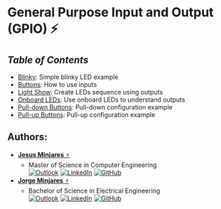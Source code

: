 # **General Purpose Input and Output (GPIO) :zap:**

## ***Table of Contents***
* [Blinky](https://github.com/jminjares4/MSP432-Example-Codes/tree/main/General%20Purpose%20Input%20and%20Output%20(GPIO)/Blinky): Simple blinky LED example 
* [Buttons](https://github.com/jminjares4/MSP432-Example-Codes/tree/main/General%20Purpose%20Input%20and%20Output%20(GPIO)/Buttons): How to use inputs 
* [Light Show](https://github.com/jminjares4/MSP432-Example-Codes/tree/main/General%20Purpose%20Input%20and%20Output%20(GPIO)/Light%20Show): Create LEDs sequence using outputs
* [Onboard LEDs](https://github.com/jminjares4/MSP432-Example-Codes/tree/main/General%20Purpose%20Input%20and%20Output%20(GPIO)/Onboard%20LEDs): Use onboard LEDs to understand outputs
* [Pull-down Buttons](https://github.com/jminjares4/MSP432-Example-Codes/tree/main/General%20Purpose%20Input%20and%20Output%20(GPIO)/Pull-down%20Buttons): Pull-down configuration example
* [Pull-up Buttons](https://github.com/jminjares4/MSP432-Example-Codes/tree/main/General%20Purpose%20Input%20and%20Output%20(GPIO)/Pull-up%20Buttons): Pull-up configuration example

## **Authors:**
* [**Jesus Minjares** :zap:](https://github.com/jminjares4)<br>
  * Master of Science in Computer Engineering<br>
[![Outlook](https://img.shields.io/badge/Microsoft_Outlook-0078D4?style=for-the-badge&logo=microsoft-outlook&logoColor=white&style=flat)](mailto:jminjares4@miners.utep.edu) 
[![LinkedIn](https://img.shields.io/badge/LinkedIn-0077B5?style=for-the-badge&logo=linkedin&logoColor=white&style=flat)](https://www.linkedin.com/in/jesus-minjares-157a21195/) [![GitHub](https://img.shields.io/badge/GitHub-100000?style=for-the-badge&logo=github&logoColor=white&style=flat)](https://github.com/jminjares4)
* [**Jorge Minjares** :zap:](https://github.com/JorgeMinjares)<br>
  * Bachelor of Science in Electrical Engineering<br>
[![Outlook](https://img.shields.io/badge/Microsoft_Outlook-0078D4?style=for-the-badge&logo=microsoft-outlook&logoColor=white&style=flat)](mailto:jminjares5@miners.utep.edu) 
[![LinkedIn](https://img.shields.io/badge/LinkedIn-0077B5?style=for-the-badge&logo=linkedin&logoColor=white&style=flat)](https://www.linkedin.com/in/jorge-minjares/) [![GitHub](https://img.shields.io/badge/GitHub-100000?style=for-the-badge&logo=github&logoColor=white&style=flat)](https://github.com/JorgeMinjares)
